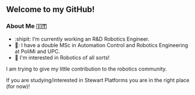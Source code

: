 ## Welcome to my GitHub!


### About Me :it:
- :shipit: I’m currently working an R&D Robotics Engineer.
- 🦉: I have a double MSc in Automation Control and Robotics Engineering at PoliMi and UPC.
- :space_invader: I'm interested in Robotics of all sorts!


I am trying to give my little contribution to the robotics community.

If you are studying/interested in Stewart Platforms you are in the right place (for now)!

